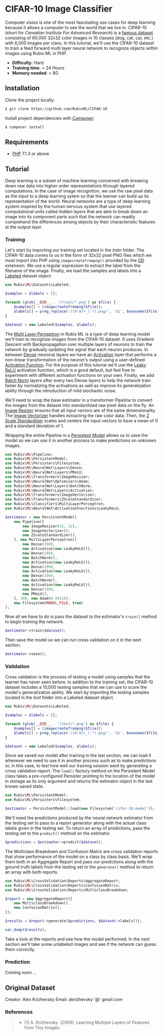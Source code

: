 # CIFAR-10 Image Classifier

Computer vision is one of the most fascinating use cases for deep learning because it allows a computer to see the world that we live in. CIFAR-10 (short for *Canadian Institute For Advanced Research*) is a [famous dataset](https://en.wikipedia.org/wiki/CIFAR-10) consisting of 60,000 32x32 color images in 10 classes (dog, cat, car, etc.) with 6,000 images per class. In this tutorial, we'll use the CIFAR-10 dataset to train a feed forward multi layer neural network to recognize objects within images using Rubix ML in PHP.

- **Difficulty**: Hard
- **Training time**: < 24 Hours
- **Memory needed**: > 8G

## Installation

Clone the project locally:
```sh
$ git clone https://github.com/RubixML/CIFAR-10
```

Install project dependencies with [Composer](http://getcomposer.com):
```sh
$ composer install
```

## Requirements
- [PHP](https://php.net) 7.1.3 or above

## Tutorial
Deep learning is a subset of machine learning concerned with breaking down raw data into higher order representations through layered computations. In the case of image recognition, we use the raw pixel data as the input to a deep learning sytem so that the learner can build up its representation of the world. Neural networks are a type of deep learning system inspired by the human nervous system that use layered computational units called *hidden* layers that are able to break down an image into its component parts such that the network can readily comprehend the differences among objects by their characteristic features at the output layer.

### Training

Let's start by importing our training set located in the *train* folder. The CIFAR-10 data comes to us in the form of 32x32 pixel PNG files which we must import into PHP using `imagecreatefrompng()` provided by the [GD](https://www.php.net/manual/en/book.image.php) extension. We use a regular expression to extract the label from the filename of the image. Finally, we load the samples and labels into a [Labeled](https://github.com/RubixML/RubixML#labeled) dataset object.

```php
use Rubix\ML\Datasets\Labeled;

$samples = $labels = [];

foreach (glob(__DIR__ . '/train/*.png') as $file) {
    $samples[] = [imagecreatefrompng($file)];
    $labels[] = preg_replace('/[0-9]+_(.*).png/', '$1', basename($file));
}

$dataset = new Labeled($samples, $labels);
```

The [Multi Layer Perceptron](https://github.com/RubixML/RubixML#multi-layer-perceptron) in Rubix ML is a type of deep learning model we'll train to recognize images from the CIFAR-10 dataset. It uses Gradient Descent with Backpropagation over multiple layers of *neurons* to train the network by gradually updating the signal that each neuron produces. In between [Dense](https://github.com/RubixML/RubixML#dense) neuronal layers we have an [Activation](https://github.com/RubixML/RubixML#activation) layer that performs a non-linear transformation of the neuron's output using a user-defined [Activation Function](https://github.com/RubixML/RubixML#activation-functions). For the purpose of this tutorial we'll use the [Leaky ReLU](https://github.com/RubixML/RubixML#leaky-relu) activation function, which is a good default, but feel free to experiment with different activation functions on your own. Finally, we add [Batch Norm](https://github.com/RubixML/RubixML#batch-norm) layers after every two Dense layers to help the network train faster by normalizing the activations as well as improve its generalization ability through the introduction of mild stochastic noise.

We'll need to wrap the base estimator in a transformer Pipeline to convert the images from the dataset into standardized raw pixel data on the fly. An [Image Resizer](https://github.com/RubixML/RubixML#image-resizer) ensures that all input vectors are of the same dimensionality. The [Image Vectorizer](https://github.com/RubixML/RubixML#image-vectorizer) handles extracting the raw color data. Then, the [Z Scale Standardizer](https://github.com/RubixML/RubixML#z-scale-standardizer) scales and centers the input vectors to have a mean of 0 and a standard deviation of 1.

Wrapping the entire Pipeline in a [Persistent Model](https://github.com/RubixML/RubixML#persistent-model) allows us to save the model so we can use it in another process to make predictions on unknown images.

```php
use Rubix\ML\Pipeline;
use Rubix\ML\PersistentModel;
use Rubix\ML\Persisters\Filesystem;
use Rubix\ML\NeuralNet\Layers\Dense;
use Rubix\ML\NeuralNet\Layers\PReLU;
use Rubix\ML\Transformers\ImageResizer;
use Rubix\ML\NeuralNet\Optimizers\Adam;
use Rubix\ML\NeuralNet\Layers\BatchNorm;
use Rubix\ML\NeuralNet\Layers\Activation;
use Rubix\ML\Transformers\ImageVectorizer;
use Rubix\ML\Transformers\ZScaleStandardizer;
use Rubix\ML\Classifiers\MultiLayerPerceptron;
use Rubix\ML\NeuralNet\ActivationFunctions\LeakyReLU;

$estimator = new PersistentModel(
    new Pipeline([
        new ImageResizer(32, 32),
        new ImageVectorizer(),
        new ZScaleStandardizer(),
    ], new MultiLayerPerceptron([
        new Dense(200),
        new Activation(new LeakyReLU()),
        new Dense(200),
        new BatchNorm(),
        new Activation(new LeakyReLU()),
        new Dense(200),
        new Activation(new LeakyReLU()),
        new Dense(100),
        new BatchNorm(),
        new Activation(new LeakyReLU()),
        new Dense(100),
        new PReLU(),
    ], 100, new Adam(0.001))),
    new Filesystem(MODEL_FILE, true)
);
```

Now all we have to do is pass the dataset to the estimator's `train()` method to begin training the network.

```php
$estimator->train($dataset);
```

Then save the model so we can run cross validation on it in the next section.

```php
$estimator->save();
```

### Validation
Cross validation is the process of testing a model using samples that the learner has never seen before. In addition to the training set, the CIFAR-10 dataset includes a 10,000 testing samples that we can use to score the model's generalization ability. We start by importing the testing samples located in the *test* folder into a Labeled dataset object.

```php
use Rubix\ML\Datasets\Labeled;

$samples = $labels = [];

foreach (glob(__DIR__ . '/test/*.png') as $file) {
    $samples[] = [imagecreatefrompng($file)];
    $labels[] = preg_replace('/[0-9]+_(.*).png/', '$1', basename($file));
}

$dataset = new Labeled($samples, $labels);
```

Since we saved our model after training in the last section, we can load it whenever we need to use it in another process such as to make predictions or, in this case, to test how well our training session went by generating a cross validation report. The `load()` factory method on the Persistent Model class takes a pre-configured Persister pointing to the location of the model in storage as its only argument and returns the estimator object in the last known saved state.

```php
use Rubix\ML\PersistentModel;
use Rubix\ML\Persisters\Filesystem;

$estimator = PersistentModel::load(new Filesystem('cifar-10.model'));
```

We'll need the predictions produced by the neural network estimator from the testing set to pass to a report generator along with the actual class labels given in the testing set. To return an array of predictions, pass the testing set to the `predict()` method on the estimator.

```php
$predictions = $estimator->predict($dataset);
```

The Multiclass Breakdown and Confusion Matrix are cross validation reports that show performance of the model on a class by class basis. We'll wrap them both in an Aggregate Report and pass our predictions along with the ground truth labels from the testing set to the `generate()` method to return an array with both reports.

```php
use Rubix\ML\CrossValidation\Reports\AggregateReport;
use Rubix\ML\CrossValidation\Reports\ConfusionMatrix;
use Rubix\ML\CrossValidation\Reports\MulticlassBreakdown;

$report = new AggregateReport([
    new MulticlassBreakdown(),
    new ConfusionMatrix(),
]);

$results = $report->generate($predictions, $dataset->labels());

var_dump($results);
```

Take a look at the reports and see how the model performed. In the next section we'll take some unlabeled images and see if the network can guess them correctly.

### Prediction

Coming soon ...

## Original Dataset
Creator: Alex Krizhevsky
Email: akrizhevsky '@' gmail.com 

### References
>- [1] A. Krizhevsky. (2009). Learning Multiple Layers of Features from Tiny Images.